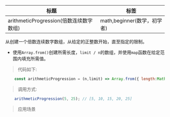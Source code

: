 |  标题   | 标签  |
|  ----  | ----  |
| arithmeticProgression(倍数连续数字数组) | math,beginner(数学，初学者) |

从创建一个倍数连续数字数组，从给定的正整数开始，直至指定的限制。

* 使用`Array.from()`创建所需长度，`limit / n`的数组，并使用`map`函数在给定范围内填充所需值。

> 代码如下:

```js
    const arithmeticProgression = (n,limit) => Array.from({ length:Math.ceil(limit / n)},(_,i) => (i + 1) * n);
```

> 调用方式:

```js
    arithmeticProgression(5, 25); // [5, 10, 15, 20, 25]
```

> 应用场景